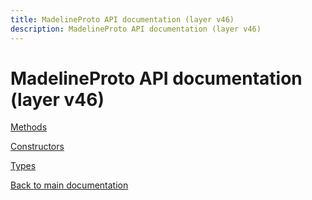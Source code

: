 ```yaml
---
title: MadelineProto API documentation (layer v46)
description: MadelineProto API documentation (layer v46)
---
```

# MadelineProto API documentation (layer v46)  

[Methods](methods/)

[Constructors](constructors/)

[Types](types/)


[Back to main documentation](..)
